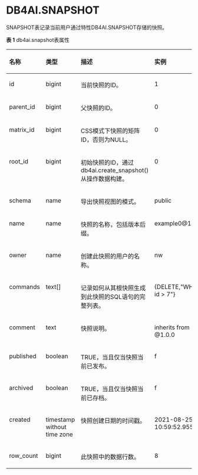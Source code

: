 # DB4AI.SNAPSHOT

SNAPSHOT表记录当前用户通过特性DB4AI.SNAPSHOT存储的快照。

**表 1**  db4ai.snapshot表属性

<a name="table7264162193119"></a>
<table><thead align="left"><tr id="row1126472111314"><th class="cellrowborder" valign="top" width="13.38%" id="mcps1.2.5.1.1"><p id="p102641421133116"><a name="p102641421133116"></a><a name="p102641421133116"></a>名称</p>
</th>
<th class="cellrowborder" valign="top" width="23.21%" id="mcps1.2.5.1.2"><p id="p52641621173113"><a name="p52641621173113"></a><a name="p52641621173113"></a>类型</p>
</th>
<th class="cellrowborder" valign="top" width="38.379999999999995%" id="mcps1.2.5.1.3"><p id="p15264321153114"><a name="p15264321153114"></a><a name="p15264321153114"></a>描述</p>
</th>
<th class="cellrowborder" valign="top" width="25.03%" id="mcps1.2.5.1.4"><p id="p72641421163110"><a name="p72641421163110"></a><a name="p72641421163110"></a>实例</p>
</th>
</tr>
</thead>
<tbody><tr id="row2026410215315"><td class="cellrowborder" valign="top" width="13.38%" headers="mcps1.2.5.1.1 "><p id="p152651218315"><a name="p152651218315"></a><a name="p152651218315"></a>id</p>
</td>
<td class="cellrowborder" valign="top" width="23.21%" headers="mcps1.2.5.1.2 "><p id="p8265162183114"><a name="p8265162183114"></a><a name="p8265162183114"></a>bigint</p>
</td>
<td class="cellrowborder" valign="top" width="38.379999999999995%" headers="mcps1.2.5.1.3 "><p id="p1226542123114"><a name="p1226542123114"></a><a name="p1226542123114"></a>当前快照的ID。</p>
</td>
<td class="cellrowborder" valign="top" width="25.03%" headers="mcps1.2.5.1.4 "><p id="p112651621133115"><a name="p112651621133115"></a><a name="p112651621133115"></a>1</p>
</td>
</tr>
<tr id="row126552120317"><td class="cellrowborder" valign="top" width="13.38%" headers="mcps1.2.5.1.1 "><p id="p1326532116318"><a name="p1326532116318"></a><a name="p1326532116318"></a>parent_id</p>
</td>
<td class="cellrowborder" valign="top" width="23.21%" headers="mcps1.2.5.1.2 "><p id="p32650215317"><a name="p32650215317"></a><a name="p32650215317"></a>bigint</p>
</td>
<td class="cellrowborder" valign="top" width="38.379999999999995%" headers="mcps1.2.5.1.3 "><p id="p15265172117319"><a name="p15265172117319"></a><a name="p15265172117319"></a>父快照的ID。</p>
</td>
<td class="cellrowborder" valign="top" width="25.03%" headers="mcps1.2.5.1.4 "><p id="p1426592143111"><a name="p1426592143111"></a><a name="p1426592143111"></a>0</p>
</td>
</tr>
<tr id="row9265162111316"><td class="cellrowborder" valign="top" width="13.38%" headers="mcps1.2.5.1.1 "><p id="p2265521133119"><a name="p2265521133119"></a><a name="p2265521133119"></a>matrix_id</p>
</td>
<td class="cellrowborder" valign="top" width="23.21%" headers="mcps1.2.5.1.2 "><p id="p12265521103114"><a name="p12265521103114"></a><a name="p12265521103114"></a>bigint</p>
</td>
<td class="cellrowborder" valign="top" width="38.379999999999995%" headers="mcps1.2.5.1.3 "><p id="p15265182173110"><a name="p15265182173110"></a><a name="p15265182173110"></a>CSS模式下快照的矩阵ID，否则为NULL。</p>
</td>
<td class="cellrowborder" valign="top" width="25.03%" headers="mcps1.2.5.1.4 "><p id="p7265142117313"><a name="p7265142117313"></a><a name="p7265142117313"></a>0</p>
</td>
</tr>
<tr id="row826542116318"><td class="cellrowborder" valign="top" width="13.38%" headers="mcps1.2.5.1.1 "><p id="p2265421103116"><a name="p2265421103116"></a><a name="p2265421103116"></a>root_id</p>
</td>
<td class="cellrowborder" valign="top" width="23.21%" headers="mcps1.2.5.1.2 "><p id="p14528134563515"><a name="p14528134563515"></a><a name="p14528134563515"></a>bigint</p>
</td>
<td class="cellrowborder" valign="top" width="38.379999999999995%" headers="mcps1.2.5.1.3 "><p id="p10451184313399"><a name="p10451184313399"></a><a name="p10451184313399"></a>初始快照的ID，通过db4ai.create_snapshot()从操作数据构建。</p>
</td>
<td class="cellrowborder" valign="top" width="25.03%" headers="mcps1.2.5.1.4 "><p id="p626522114319"><a name="p626522114319"></a><a name="p626522114319"></a>0</p>
</td>
</tr>
<tr id="row142652215311"><td class="cellrowborder" valign="top" width="13.38%" headers="mcps1.2.5.1.1 "><p id="p1426552115314"><a name="p1426552115314"></a><a name="p1426552115314"></a>schema</p>
</td>
<td class="cellrowborder" valign="top" width="23.21%" headers="mcps1.2.5.1.2 "><p id="p18265192123114"><a name="p18265192123114"></a><a name="p18265192123114"></a>name</p>
</td>
<td class="cellrowborder" valign="top" width="38.379999999999995%" headers="mcps1.2.5.1.3 "><p id="p11265122111318"><a name="p11265122111318"></a><a name="p11265122111318"></a>导出快照视图的模式。</p>
</td>
<td class="cellrowborder" valign="top" width="25.03%" headers="mcps1.2.5.1.4 "><p id="p1926512116314"><a name="p1926512116314"></a><a name="p1926512116314"></a>public</p>
</td>
</tr>
<tr id="row13265162118312"><td class="cellrowborder" valign="top" width="13.38%" headers="mcps1.2.5.1.1 "><p id="p1726516210317"><a name="p1726516210317"></a><a name="p1726516210317"></a>name</p>
</td>
<td class="cellrowborder" valign="top" width="23.21%" headers="mcps1.2.5.1.2 "><p id="p1226562153110"><a name="p1226562153110"></a><a name="p1226562153110"></a>name</p>
</td>
<td class="cellrowborder" valign="top" width="38.379999999999995%" headers="mcps1.2.5.1.3 "><p id="p18265142112317"><a name="p18265142112317"></a><a name="p18265142112317"></a>快照的名称，包括版本后缀。</p>
</td>
<td class="cellrowborder" valign="top" width="25.03%" headers="mcps1.2.5.1.4 "><p id="p42651721153114"><a name="p42651721153114"></a><a name="p42651721153114"></a>example0@1.1.0</p>
</td>
</tr>
<tr id="row02652218313"><td class="cellrowborder" valign="top" width="13.38%" headers="mcps1.2.5.1.1 "><p id="p1265122111312"><a name="p1265122111312"></a><a name="p1265122111312"></a>owner</p>
</td>
<td class="cellrowborder" valign="top" width="23.21%" headers="mcps1.2.5.1.2 "><p id="p726512163110"><a name="p726512163110"></a><a name="p726512163110"></a>name</p>
</td>
<td class="cellrowborder" valign="top" width="38.379999999999995%" headers="mcps1.2.5.1.3 "><p id="p10265142115312"><a name="p10265142115312"></a><a name="p10265142115312"></a>创建此快照的用户的名称。</p>
</td>
<td class="cellrowborder" valign="top" width="25.03%" headers="mcps1.2.5.1.4 "><p id="p5265132113117"><a name="p5265132113117"></a><a name="p5265132113117"></a>nw</p>
</td>
</tr>
<tr id="row67081539113217"><td class="cellrowborder" valign="top" width="13.38%" headers="mcps1.2.5.1.1 "><p id="p1270812391322"><a name="p1270812391322"></a><a name="p1270812391322"></a>commands</p>
</td>
<td class="cellrowborder" valign="top" width="23.21%" headers="mcps1.2.5.1.2 "><p id="p0708239113217"><a name="p0708239113217"></a><a name="p0708239113217"></a>text[]</p>
</td>
<td class="cellrowborder" valign="top" width="38.379999999999995%" headers="mcps1.2.5.1.3 "><p id="p570843953212"><a name="p570843953212"></a><a name="p570843953212"></a>记录如何从其根快照生成到此快照的SQL语句的完整列表。</p>
</td>
<td class="cellrowborder" valign="top" width="25.03%" headers="mcps1.2.5.1.4 "><p id="p17087391326"><a name="p17087391326"></a><a name="p17087391326"></a>{DELETE,"WHERE id &gt; 7"}</p>
</td>
</tr>
<tr id="row201441045163216"><td class="cellrowborder" valign="top" width="13.38%" headers="mcps1.2.5.1.1 "><p id="p11144645113217"><a name="p11144645113217"></a><a name="p11144645113217"></a>comment</p>
</td>
<td class="cellrowborder" valign="top" width="23.21%" headers="mcps1.2.5.1.2 "><p id="p1614414519325"><a name="p1614414519325"></a><a name="p1614414519325"></a>text</p>
</td>
<td class="cellrowborder" valign="top" width="38.379999999999995%" headers="mcps1.2.5.1.3 "><p id="p6144134511323"><a name="p6144134511323"></a><a name="p6144134511323"></a>快照说明。</p>
</td>
<td class="cellrowborder" valign="top" width="25.03%" headers="mcps1.2.5.1.4 "><p id="p1741313210120"><a name="p1741313210120"></a><a name="p1741313210120"></a>inherits from @1.0.0</p>
</td>
</tr>
<tr id="row03091552173216"><td class="cellrowborder" valign="top" width="13.38%" headers="mcps1.2.5.1.1 "><p id="p2031025219323"><a name="p2031025219323"></a><a name="p2031025219323"></a>published</p>
</td>
<td class="cellrowborder" valign="top" width="23.21%" headers="mcps1.2.5.1.2 "><p id="p1431085253214"><a name="p1431085253214"></a><a name="p1431085253214"></a>boolean</p>
</td>
<td class="cellrowborder" valign="top" width="38.379999999999995%" headers="mcps1.2.5.1.3 "><p id="p531035216328"><a name="p531035216328"></a><a name="p531035216328"></a>TRUE，当且仅当快照当前已发布。</p>
</td>
<td class="cellrowborder" valign="top" width="25.03%" headers="mcps1.2.5.1.4 "><p id="p14310552163215"><a name="p14310552163215"></a><a name="p14310552163215"></a>f</p>
</td>
</tr>
<tr id="row9175165623219"><td class="cellrowborder" valign="top" width="13.38%" headers="mcps1.2.5.1.1 "><p id="p1517519561329"><a name="p1517519561329"></a><a name="p1517519561329"></a>archived</p>
</td>
<td class="cellrowborder" valign="top" width="23.21%" headers="mcps1.2.5.1.2 "><p id="p16175105616321"><a name="p16175105616321"></a><a name="p16175105616321"></a>boolean</p>
</td>
<td class="cellrowborder" valign="top" width="38.379999999999995%" headers="mcps1.2.5.1.3 "><p id="p7175135618328"><a name="p7175135618328"></a><a name="p7175135618328"></a>TRUE，当且仅当快照当前已存档。</p>
</td>
<td class="cellrowborder" valign="top" width="25.03%" headers="mcps1.2.5.1.4 "><p id="p217535623219"><a name="p217535623219"></a><a name="p217535623219"></a>f</p>
</td>
</tr>
<tr id="row9253512143316"><td class="cellrowborder" valign="top" width="13.38%" headers="mcps1.2.5.1.1 "><p id="p22530124338"><a name="p22530124338"></a><a name="p22530124338"></a>created</p>
</td>
<td class="cellrowborder" valign="top" width="23.21%" headers="mcps1.2.5.1.2 "><p id="p12531512133313"><a name="p12531512133313"></a><a name="p12531512133313"></a>timestamp without time zone</p>
</td>
<td class="cellrowborder" valign="top" width="38.379999999999995%" headers="mcps1.2.5.1.3 "><p id="p4253151215332"><a name="p4253151215332"></a><a name="p4253151215332"></a>快照创建日期的时间戳。</p>
</td>
<td class="cellrowborder" valign="top" width="25.03%" headers="mcps1.2.5.1.4 "><p id="p12253212103314"><a name="p12253212103314"></a><a name="p12253212103314"></a>2021-08-25 10:59:52.955604</p>
</td>
</tr>
<tr id="row199465153331"><td class="cellrowborder" valign="top" width="13.38%" headers="mcps1.2.5.1.1 "><p id="p1394621553317"><a name="p1394621553317"></a><a name="p1394621553317"></a>row_count</p>
</td>
<td class="cellrowborder" valign="top" width="23.21%" headers="mcps1.2.5.1.2 "><p id="p159468159332"><a name="p159468159332"></a><a name="p159468159332"></a>bigint</p>
</td>
<td class="cellrowborder" valign="top" width="38.379999999999995%" headers="mcps1.2.5.1.3 "><p id="p1094619155331"><a name="p1094619155331"></a><a name="p1094619155331"></a>此快照中的数据行数。</p>
</td>
<td class="cellrowborder" valign="top" width="25.03%" headers="mcps1.2.5.1.4 "><p id="p794610152331"><a name="p794610152331"></a><a name="p794610152331"></a>8</p>
</td>
</tr>
</tbody>
</table>

